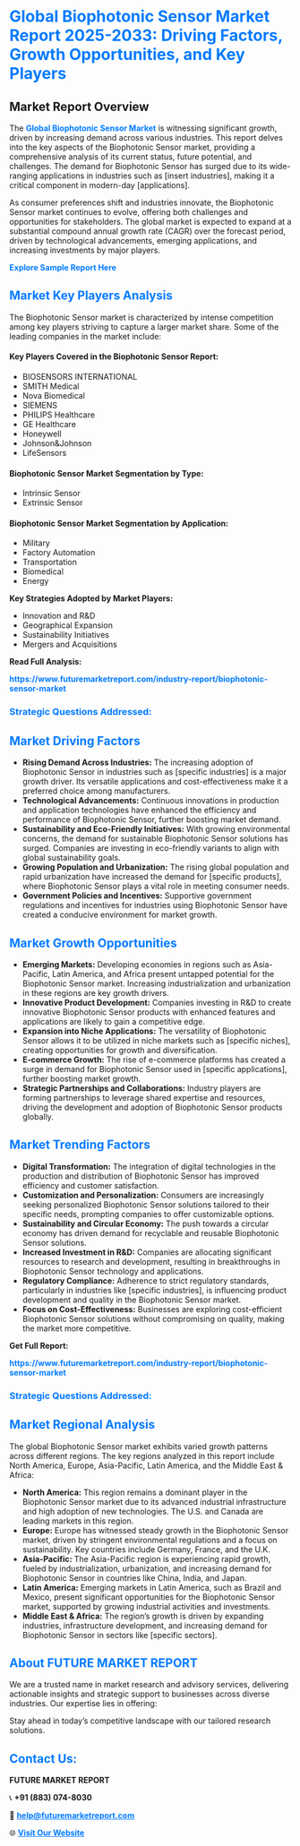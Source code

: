 <h1 style="color: #007BFF;">Global Biophotonic Sensor Market Report 2025-2033: Driving Factors, Growth Opportunities, and Key Players</h1>

<section id="overview">
<h2>Market Report Overview</h2>
<p>The <a href="https://www.futuremarketreport.com/industry-report/biophotonic-sensor-market" style="color: #007BFF; text-decoration: none;"><strong>Global Biophotonic Sensor Market</strong></a> is witnessing significant growth, driven by increasing demand across various industries. This report delves into the key aspects of the Biophotonic Sensor market, providing a comprehensive analysis of its current status, future potential, and challenges. The demand for Biophotonic Sensor has surged due to its wide-ranging applications in industries such as [insert industries], making it a critical component in modern-day [applications].</p>
<p>As consumer preferences shift and industries innovate, the Biophotonic Sensor market continues to evolve, offering both challenges and opportunities for stakeholders. The global market is expected to expand at a substantial compound annual growth rate (CAGR) over the forecast period, driven by technological advancements, emerging applications, and increasing investments by major players.</p>
</section>

<section id="overview">
<p><a href="https://www.futuremarketreport.com/request-sample/reportId=81488" style="color: #007BFF; text-decoration: none;"><strong>Explore Sample Report Here</strong></a></p>
</section>

<section id="key-players">
<h2 style="color: #007BFF;">Market Key Players Analysis</h2>
<p>The Biophotonic Sensor market is characterized by intense competition among key players striving to capture a larger market share. Some of the leading companies in the market include:</p>
<h4>Key Players Covered in the Biophotonic Sensor Report:</h4>
<ul><li>BIOSENSORS INTERNATIONAL</li><li>SMITH Medical</li><li>Nova Biomedical</li><li>SIEMENS</li><li>PHILIPS Healthcare</li><li>GE Healthcare</li><li>Honeywell</li><li>Johnson&amp;Johnson</li><li>LifeSensors</li></ul>
<h4>Biophotonic Sensor Market Segmentation by Type:</h4>
<ul><li>Intrinsic Sensor</li><li>Extrinsic Sensor</li></ul>

<h4>Biophotonic Sensor Market Segmentation by Application:</h4>
<ul><li>Military</li><li>Factory Automation</li><li>Transportation</li><li>Biomedical</li><li>Energy</li></ul>
<p><strong>Key Strategies Adopted by Market Players:</strong></p>
<ul>
<li>Innovation and R&D</li>
<li>Geographical Expansion</li>
<li>Sustainability Initiatives</li>
<li>Mergers and Acquisitions</li>
</ul>
</section>

<section>
<p><strong>Read Full Analysis: </strong></p><a href="https://www.futuremarketreport.com/industry-report/biophotonic-sensor-market" style="color: #007BFF; text-decoration: none;"><strong>https://www.futuremarketreport.com/industry-report/biophotonic-sensor-market</strong></a>
<h3 style="color: #007BFF;">Strategic Questions Addressed:</h3>
</section>

<section id="driving-factors">
<h2 style="color: #007BFF;">Market Driving Factors</h2>
<ul>
<li><strong>Rising Demand Across Industries:</strong> The increasing adoption of Biophotonic Sensor in industries such as [specific industries] is a major growth driver. Its versatile applications and cost-effectiveness make it a preferred choice among manufacturers.</li>
<li><strong>Technological Advancements:</strong> Continuous innovations in production and application technologies have enhanced the efficiency and performance of Biophotonic Sensor, further boosting market demand.</li>
<li><strong>Sustainability and Eco-Friendly Initiatives:</strong> With growing environmental concerns, the demand for sustainable Biophotonic Sensor solutions has surged. Companies are investing in eco-friendly variants to align with global sustainability goals.</li>
<li><strong>Growing Population and Urbanization:</strong> The rising global population and rapid urbanization have increased the demand for [specific products], where Biophotonic Sensor plays a vital role in meeting consumer needs.</li>
<li><strong>Government Policies and Incentives:</strong> Supportive government regulations and incentives for industries using Biophotonic Sensor have created a conducive environment for market growth.</li>
</ul>
</section>

<section id="growth-opportunities">
<h2 style="color: #007BFF;">Market Growth Opportunities</h2>
<ul>
<li><strong>Emerging Markets:</strong> Developing economies in regions such as Asia-Pacific, Latin America, and Africa present untapped potential for the Biophotonic Sensor market. Increasing industrialization and urbanization in these regions are key growth drivers.</li>
<li><strong>Innovative Product Development:</strong> Companies investing in R&D to create innovative Biophotonic Sensor products with enhanced features and applications are likely to gain a competitive edge.</li>
<li><strong>Expansion into Niche Applications:</strong> The versatility of Biophotonic Sensor allows it to be utilized in niche markets such as [specific niches], creating opportunities for growth and diversification.</li>
<li><strong>E-commerce Growth:</strong> The rise of e-commerce platforms has created a surge in demand for Biophotonic Sensor used in [specific applications], further boosting market growth.</li>
<li><strong>Strategic Partnerships and Collaborations:</strong> Industry players are forming partnerships to leverage shared expertise and resources, driving the development and adoption of Biophotonic Sensor products globally.</li>
</ul>
</section>

<section id="trending-factors">
<h2 style="color: #007BFF;">Market Trending Factors</h2>
<ul>
<li><strong>Digital Transformation:</strong> The integration of digital technologies in the production and distribution of Biophotonic Sensor has improved efficiency and customer satisfaction.</li>
<li><strong>Customization and Personalization:</strong> Consumers are increasingly seeking personalized Biophotonic Sensor solutions tailored to their specific needs, prompting companies to offer customizable options.</li>
<li><strong>Sustainability and Circular Economy:</strong> The push towards a circular economy has driven demand for recyclable and reusable Biophotonic Sensor solutions.</li>
<li><strong>Increased Investment in R&D:</strong> Companies are allocating significant resources to research and development, resulting in breakthroughs in Biophotonic Sensor technology and applications.</li>
<li><strong>Regulatory Compliance:</strong> Adherence to strict regulatory standards, particularly in industries like [specific industries], is influencing product development and quality in the Biophotonic Sensor market.</li>
<li><strong>Focus on Cost-Effectiveness:</strong> Businesses are exploring cost-efficient Biophotonic Sensor solutions without compromising on quality, making the market more competitive.</li>
</ul>
</section>

<section>
<p><strong>Get Full Report: </strong></p><a href="https://www.futuremarketreport.com/industry-report/biophotonic-sensor-market" style="color: #007BFF; text-decoration: none;"><strong>https://www.futuremarketreport.com/industry-report/biophotonic-sensor-market</strong></a>
<h3 style="color: #007BFF;">Strategic Questions Addressed:</h3>
</section>


<section id="regional-analysis">
<h2 style="color: #007BFF;">Market Regional Analysis</h2>
<p>The global Biophotonic Sensor market exhibits varied growth patterns across different regions. The key regions analyzed in this report include North America, Europe, Asia-Pacific, Latin America, and the Middle East & Africa:</p>
<ul>
<li><strong>North America:</strong> This region remains a dominant player in the Biophotonic Sensor market due to its advanced industrial infrastructure and high adoption of new technologies. The U.S. and Canada are leading markets in this region.</li>
<li><strong>Europe:</strong> Europe has witnessed steady growth in the Biophotonic Sensor market, driven by stringent environmental regulations and a focus on sustainability. Key countries include Germany, France, and the U.K.</li>
<li><strong>Asia-Pacific:</strong> The Asia-Pacific region is experiencing rapid growth, fueled by industrialization, urbanization, and increasing demand for Biophotonic Sensor in countries like China, India, and Japan.</li>
<li><strong>Latin America:</strong> Emerging markets in Latin America, such as Brazil and Mexico, present significant opportunities for the Biophotonic Sensor market, supported by growing industrial activities and investments.</li>
<li><strong>Middle East & Africa:</strong> The region’s growth is driven by expanding industries, infrastructure development, and increasing demand for Biophotonic Sensor in sectors like [specific sectors].</li>
</ul>
</section>

<footer>
<h2 style="color: #007BFF;">About FUTURE MARKET REPORT</h2>
<p>We are a trusted name in market research and advisory services, delivering actionable insights and strategic support to businesses across diverse industries. Our expertise lies in offering:</p>

<p>Stay ahead in today’s competitive landscape with our tailored research solutions.</p>

<h2 style="color: #007BFF;">Contact Us:</h2>
<p><strong>FUTURE MARKET REPORT</strong></p>
<p>📞 <strong>+91 (883) 074-8030</strong></p>
<p>📧 <strong><a href="mailto:help@futuremarketreport.com" style="color: #007BFF;">help@futuremarketreport.com</a></strong></p>
<p>🌐 <strong><a href="https://www.futuremarketreport.com/" style="color: #007BFF;">Visit Our Website</a></strong></p>
</footer>